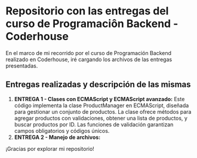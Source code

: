 # Repositorio con las entregas del curso de Programaciôn Backend - Coderhouse

En el marco de mi recorrido por el curso de Programación Backend realizado en Coderhouse, iré cargando los archivos de las entregas presentadas.

## Entregas realizadas y descripción de las mismas 

1. **ENTREGA 1 - Clases con ECMAScript y ECMAScript avanzado:** Este código implementa la clase ProductManager en ECMAScript, diseñada para gestionar un conjunto de productos. La clase ofrece métodos para agregar productos con validaciones, obtener una lista de productos, y buscar productos por ID. Las funciones de validación garantizan campos obligatorios y códigos únicos. 
2. **ENTREGA 2 - Manejo de archivos:**

¡Gracias por explorar mi repositorio! 
